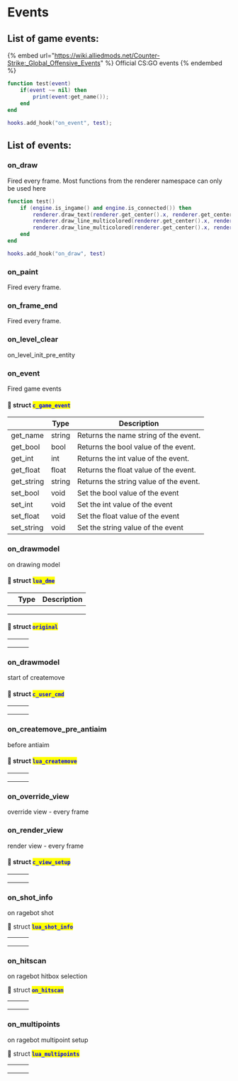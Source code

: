 # Events

## List of game events:

{% embed url="https://wiki.alliedmods.net/Counter-Strike:_Global_Offensive_Events" %}
Official CS:GO events
{% endembed %}

```lua
function test(event) 
    if(event ~= nil) then 
        print(event:get_name()); 
    end 
end 
  
hooks.add_hook("on_event", test);
```

## List of events:

### on\_draw

Fired every frame. Most functions from the renderer namespace can only be used here

```lua
function test() 
    if (engine.is_ingame() and engine.is_connected()) then         
        renderer.draw_text(renderer.get_center().x, renderer.get_center().y + 15, "choke me daddy", 255, 255, 255, 255, font_flags.centered_x); 
        renderer.draw_line_multicolored(renderer.get_center().x, renderer.get_center().y + 35, renderer.get_center().x + 40 * clientstate.get_choked_ticks() / 15.0, renderer.get_center().y + 35, 255, 255, 255, 255, 255, 255, 255, 0); 
        renderer.draw_line_multicolored(renderer.get_center().x, renderer.get_center().y + 35, renderer.get_center().x - 40 * clientstate.get_choked_ticks() / 15.0, renderer.get_center().y + 35, 255, 255, 255, 255, 255, 255, 255, 0);         
    end 
end 

hooks.add_hook("on_draw", test)
```

### on\_paint

Fired every frame.&#x20;

### on\_frame\_end

Fired every frame.&#x20;

### on\_level\_clear

on\_level\_init\_pre\_entity

### on\_event

Fired game events

#### 🔗 struct <mark style="color:blue;">`c_game_event`</mark>

|             | Type   | Description                            |
| ----------- | ------ | -------------------------------------- |
| get\_name   | string | Returns the name string of the event.  |
| get\_bool   | bool   | Returns the bool value of the event.   |
| get\_int    | int    | Returns the int value of the event.    |
| get\_float  | float  | Returns the float value of the event.  |
| get\_string | string | Returns the string value of the event. |
| set\_bool   | void   | Set the bool value of the event        |
| set\_int    | void   | Set the int value of the event         |
| set\_float  | void   | Set the float value of the event       |
| set\_string | void   | Set the string value of the event      |

### on\_drawmodel&#x20;

on drawing model&#x20;

#### 🔗 struct <mark style="color:blue;">`lua_dme`</mark>

|   | Type | Description |
| - | ---- | ----------- |
|   |      |             |
|   |      |             |
|   |      |             |

#### 🔗 struct <mark style="color:blue;">`original`</mark>

|   |   |   |
| - | - | - |
|   |   |   |
|   |   |   |
|   |   |   |

### on\_drawmodel

start of createmove

#### 🔗 struct <mark style="color:blue;">`c_user_cmd`</mark>

|   |   |   |
| - | - | - |
|   |   |   |
|   |   |   |
|   |   |   |

### on\_createmove\_pre\_antiaim

before antiaim

#### 🔗 struct <mark style="color:blue;">`lua_createmove`</mark>

|   |   |   |
| - | - | - |
|   |   |   |
|   |   |   |
|   |   |   |

### on\_override\_view

override view - every frame

### on\_render\_view&#x20;

render view - every frame&#x20;

#### 🔗 struct <mark style="color:blue;">`c_view_setup`</mark>

|   |   |   |
| - | - | - |
|   |   |   |
|   |   |   |
|   |   |   |

### on\_shot\_info&#x20;

on ragebot shot

🔗 struct <mark style="color:blue;">**`lua_shot_info`**</mark>

|   |   |   |
| - | - | - |
|   |   |   |
|   |   |   |
|   |   |   |

### on\_hitscan&#x20;

on ragebot hitbox selection

🔗 struct <mark style="color:blue;">**`on_hitscan`**</mark>

|   |   |   |
| - | - | - |
|   |   |   |
|   |   |   |
|   |   |   |

### on\_multipoints&#x20;

on ragebot multipoint setup

🔗 struct <mark style="color:blue;">**`lua_multipoints`**</mark>

|   |   |   |
| - | - | - |
|   |   |   |
|   |   |   |
|   |   |   |
